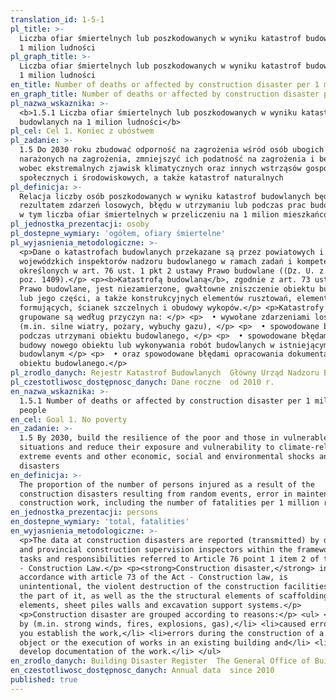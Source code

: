 ```yaml
---
translation_id: 1-5-1
pl_title: >-
  Liczba ofiar śmiertelnych lub poszkodowanych w wyniku katastrof budowlanych na
  1 milion ludności
pl_graph_title: >-
  Liczba ofiar śmiertelnych lub poszkodowanych w wyniku katastrof budowlanych na
  1 milion ludności
en_title: Number of deaths or affected by construction disaster per 1 million people
en_graph_title: Number of deaths or affected by construction disaster per 1 million people
pl_nazwa_wskaznika: >-
  <b>1.5.1 Liczba ofiar śmiertelnych lub poszkodowanych w wyniku katastrof
  budowlanych na 1 milion ludności</b>
pl_cel: Cel 1. Koniec z ubóstwem
pl_zadanie: >-
  1.5 Do 2030 roku zbudować odporność na zagrożenia wśród osób ubogich i
  narażonych na zagrożenia, zmniejszyć ich podatność na zagrożenia i bezbronność
  wobec ekstremalnych zjawisk klimatycznych oraz innych wstrząsów gospodarczych,
  społecznych i środowiskowych, a także katastrof naturalnych
pl_definicja: >-
  Relacja liczby osób poszkodowanych w wyniku katastrof budowlanych będących
  rezultatem zdarzeń losowych, błędu w utrzymaniu lub podczas prac budowlanych,
  w tym liczba ofiar śmiertelnych w przeliczeniu na 1 milion mieszkańców.
pl_jednostka_prezentacji: osoby
pl_dostepne_wymiary: 'ogółem, ofiary śmiertelne'
pl_wyjasnienia_metodologiczne: >-
  <p>Dane o katastrofach budowlanych przekazane są przez powiatowych i
  wojewódzkich inspektorów nadzoru budowlanego w ramach zadań i kompetencji
  określonych w art. 76 ust. 1 pkt 2 ustawy Prawo budowlane ((Dz. U. z 2013 r.
  poz. 1409).</p> <p><b>Katastrofą budowlaną</b>, zgodnie z art. 73 ustawy —
  Prawo budowlane, jest niezamierzone, gwałtowne zniszczenie obiektu budowlanego
  lub jego części, a także konstrukcyjnych elementów rusztowań, elementów
  formujących, ścianek szczelnych i obudowy wykopów.</p> <p>Katastrofy budowlane
  grupowane są według przyczyn na: </p> <p>  • wywołane zdarzeniami losowymi
  (m.in. silne wiatry, pożary, wybuchy gazu), </p> <p>  • spowodowane błędami
  podczas utrzymani obiektu budowlanego, </p> <p>  • spowodowane błędami podczas
  budowy nowego obiektu lub wykonywania robót budowlanych w istniejącym obiekcie
  budowlanym </p> <p>  • oraz spowodowane błędami opracowania dokumentacji
  obiektu budowlanego.</p>
pl_zrodlo_danych: Rejestr Katastrof Budowlanych  Główny Urząd Nadzoru Budowlanego
pl_czestotliwosc_dostępnosc_danych: Dane roczne  od 2010 r.
en_nazwa_wskaznika: >-
  1.5.1 Number of deaths or affected by construction disaster per 1 million
  people
en_cel: Goal 1. No poverty
en_zadanie: >-
  1.5 By 2030, build the resilience of the poor and those in vulnerable
  situations and reduce their exposure and vulnerability to climate-related
  extreme events and other economic, social and environmental shocks and
  disasters
en_definicja: >-
  The proportion of the number of persons injured as a result of the
  construction disasters resulting from random events, error in maintenance or
  construction work, including the number of fatalities per 1 million residents.
en_jednostka_prezentacji: persons
en_dostepne_wymiary: 'total, fatalities'
en_wyjasnienia_metodologiczne: >-
  <p>The data at construction disasters are reported (transmitted) by district
  and provincial construction supervision inspectors within the framework of the
  tasks and responsibilities referred to Article 76 point 1 item 2 of the Act
  - Construction Law.</p> <p><strong>Construction disaster,</strong> in
  accordance with article 73 of the Act - Construction law, is
  unintentional, the violent destruction of the construction facilities or of
  the part of it, as well as the the structural elements of scaffolding, forming
  elements, sheet piles walls and excavation support systems.</p>
  <p>Construction disaster are grouped according to reasons:</p> <ul> <li>caused
  by (m.in. strong winds, fires, explosions, gas),</li> <li>caused errors when
  you establish the work,</li> <li>errors during the construction of a new
  object or the execution of works in an existing building and</li> <li>errors
  develop documentation of the work.</li> </ul>
en_zrodlo_danych: Building Disaster Register  The General Office of Building Control
en_czestotliwosc_dostępnosc_danych: Annual data  since 2010
published: true
---
```

